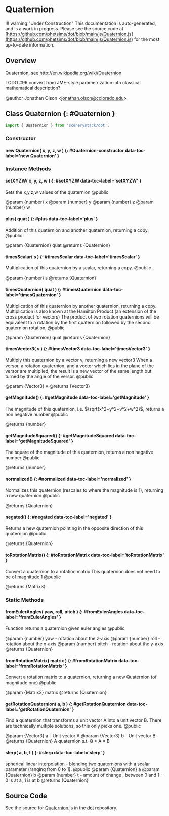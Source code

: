 # Quaternion

!!! warning "Under Construction"
    This documentation is auto-generated, and is a work in progress. Please see the source code at
    [https://github.com/phetsims/dot/blob/main/js/Quaternion.js](https://github.com/phetsims/dot/blob/main/js/Quaternion.js) for the most up-to-date information.

## Overview

Quaternion, see http://en.wikipedia.org/wiki/Quaternion

TODO #96 convert from JME-style parametrization into classical mathematical description?

@author Jonathan Olson &lt;jonathan.olson@colorado.edu&gt;

## Class Quaternion {: #Quaternion }


```js
import { Quaternion } from 'scenerystack/dot';
```
### Constructor

#### new Quaternion( x, y, z, w ) {: #Quaternion-constructor data-toc-label='new Quaternion' }

### Instance Methods

#### setXYZW( x, y, z, w ) {: #setXYZW data-toc-label='setXYZW' }

Sets the x,y,z,w values of the quaternion
@public

@param {number} x
@param {number} y
@param {number} z
@param {number} w

#### plus( quat ) {: #plus data-toc-label='plus' }

Addition of this quaternion and another quaternion, returning a copy.
@public

@param {Quaternion} quat
@returns {Quaternion}

#### timesScalar( s ) {: #timesScalar data-toc-label='timesScalar' }

Multiplication of this quaternion by a scalar, returning a copy.
@public

@param {number} s
@returns {Quaternion}

#### timesQuaternion( quat ) {: #timesQuaternion data-toc-label='timesQuaternion' }

Multiplication of this quaternion by another quaternion, returning a copy.
Multiplication is also known at the Hamilton Product (an extension of the cross product for vectors)
The product of two rotation quaternions will be equivalent to a rotation by the first quaternion followed by the second quaternion rotation,
@public

@param {Quaternion} quat
@returns {Quaternion}

#### timesVector3( v ) {: #timesVector3 data-toc-label='timesVector3' }

Multiply this quaternion by a vector v, returning a new vector3
When a versor, a rotation quaternion, and a vector which lies in the plane of the versor are multiplied, the result is a new vector of the same length but turned by the angle of the versor.
@public

@param {Vector3} v
@returns {Vector3}

#### getMagnitude() {: #getMagnitude data-toc-label='getMagnitude' }

The magnitude of this quaternion, i.e. $\sqrt{x^2+y^2+v^2+w^2}$,  returns a non negative number
@public

@returns {number}

#### getMagnitudeSquared() {: #getMagnitudeSquared data-toc-label='getMagnitudeSquared' }

The square of the magnitude of this quaternion, returns a non negative number
@public

@returns {number}

#### normalized() {: #normalized data-toc-label='normalized' }

Normalizes this quaternion (rescales to where the magnitude is 1), returning a new quaternion
@public

@returns {Quaternion}

#### negated() {: #negated data-toc-label='negated' }

Returns a new quaternion pointing in the opposite direction of this quaternion
@public

@returns {Quaternion}

#### toRotationMatrix() {: #toRotationMatrix data-toc-label='toRotationMatrix' }

Convert a quaternion to a rotation matrix
This quaternion does not need to be of magnitude 1
@public

@returns {Matrix3}

### Static Methods

#### fromEulerAngles( yaw, roll, pitch ) {: #fromEulerAngles data-toc-label='fromEulerAngles' }

Function returns a quaternion given euler angles
@public

@param {number} yaw - rotation about the z-axis
@param {number} roll - rotation about the  x-axis
@param {number} pitch - rotation about the y-axis
@returns {Quaternion}

#### fromRotationMatrix( matrix ) {: #fromRotationMatrix data-toc-label='fromRotationMatrix' }

Convert a rotation matrix to a quaternion,
returning a new Quaternion (of magnitude one)
@public

@param {Matrix3} matrix
@returns {Quaternion}

#### getRotationQuaternion( a, b ) {: #getRotationQuaternion data-toc-label='getRotationQuaternion' }

Find a quaternion that transforms a unit vector A into a unit vector B. There
are technically multiple solutions, so this only picks one.
@public

@param {Vector3} a - Unit vector A
@param {Vector3} b - Unit vector B
@returns {Quaternion} A quaternion s.t. Q * A = B

#### slerp( a, b, t ) {: #slerp data-toc-label='slerp' }

spherical linear interpolation - blending two quaternions with a scalar parameter (ranging from 0 to 1).
@public
@param {Quaternion} a
@param {Quaternion} b
@param {number} t - amount of change , between 0 and 1 - 0 is at a, 1 is at b
@returns {Quaternion}



## Source Code

See the source for [Quaternion.js](https://github.com/phetsims/dot/blob/main/js/Quaternion.js) in the [dot](https://github.com/phetsims/dot) repository.

